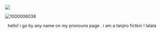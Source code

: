 ![](https://komarev.com/ghpvc/?username=TANJ1ROKAMADO&color=green&base=1617&label=the+demon+slayer+corp!)

![1000006038](https://github.com/user-attachments/assets/c18abccf-f455-458a-8891-98253b7f38c2)

<p align="center" />
hello! i go by any name on my pronouns page . i am a tanjiro fictkin !
lalala

